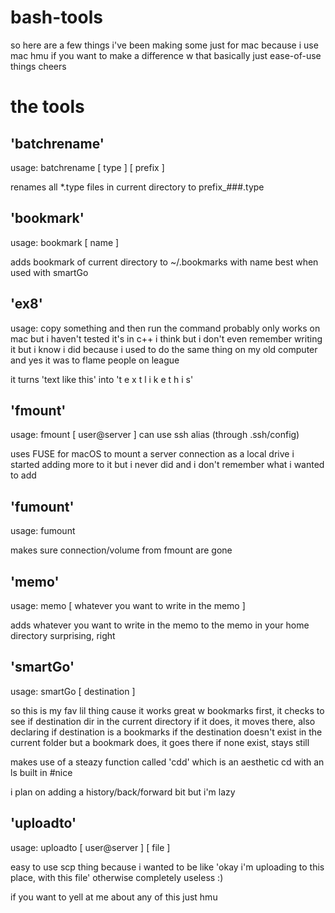 # bash-tools
so here are a few things i've been making
some just for mac because i use mac
hmu if you want to make a difference w that
basically just ease-of-use things
cheers

# the tools
## 'batchrename'
usage: batchrename [ type ] [ prefix ]

renames all *.type files in current directory to prefix_###.type

## 'bookmark'
usage: bookmark [ name ]

adds bookmark of current directory to ~/.bookmarks with name
best when used with smartGo

## 'ex8'
usage: copy something and then run the command
probably only works on mac but i haven't tested
it's in c++ i think but i don't even remember writing it
but i know i did because i used to do the same thing on my old computer
and yes it was to flame people on league

it turns 'text like this' into 't e x t   l i k e   t h i s'

## 'fmount'
usage: fmount [ user@server ]
can use ssh alias (through .ssh/config)

uses FUSE for macOS to mount a server connection as a local drive
i started adding more to it but i never did and i don't remember what i wanted to add

## 'fumount'
usage: fumount

makes sure connection/volume from fmount are gone

## 'memo'
usage: memo [ whatever you want to write in the memo ]

adds whatever you want to write in the memo to the memo in your home directory
surprising, right

## 'smartGo'
usage: smartGo [ destination ]

so this is my fav lil thing cause it works great w bookmarks
first, it checks to see if destination dir in the current directory
if it does, it moves there, also declaring if destination is a bookmarks
if the destination doesn't exist in the current folder but a bookmark does, it goes there
if none exist, stays still

makes use of a steazy function called 'cdd' which is an aesthetic cd with an ls built in #nice

i plan on adding a history/back/forward bit but i'm lazy

## 'uploadto'
usage: uploadto [ user@server ] [ file ]

easy to use scp thing because i wanted to be like 'okay i'm uploading to this place, with this file'
otherwise completely useless :)


if you want to yell at me about any of this just hmu
